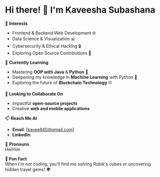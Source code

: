 # Hi there! 👋 I'm Kaveesha Subashana

🔭 **Interests**  
- Frontend & Backend Web Development 🌐  
- Data Science & Visualization 📊  
- Cybersecurity & Ethical Hacking 🔒  
- Exploring Open Source Contributions 🤝  

🌱 **Currently Learning**  
- Mastering **OOP with Java** & **Python** 🚀  
- Deepening my knowledge in **Machine Learning** with Python 🤖  
- Exploring the future of **Blockchain Technology** ⛓️  

🤝 **Looking to Collaborate On**  
- Impactful **open-source projects**  
- Creative **web and mobile applications**  

📫 **Reach Me At**  
- **Email**: [kavee640@gmail.com]  
- **LinkedIn**: 
 

👤 **Pronouns**  
He/Him  

🎉 **Fun Fact**  
When I'm not coding, you'll find me solving Rubik's cubes or uncovering hidden travel gems! 🌍  
